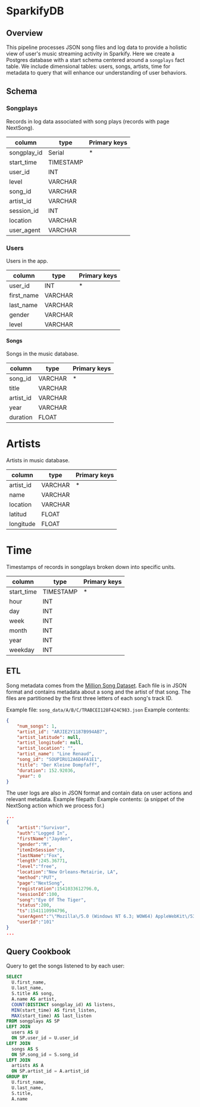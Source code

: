 # SparkifyDB

## Overview

This pipeline processes JSON song files and log data to provide a holistic view of user's music streaming activity in Sparkify. Here we create a Postgres database with a start schema centered around a `songplays` fact table. We include dimensional tables: users, songs, artists, time for metadata to query that will enhance our understanding of user behaviors.

## Schema

### Songplays

Records in log data associated with song plays (records with page NextSong).

| column      | type      | Primary keys |
|-------------|-----------|--------------|
| songplay_id | Serial    | *            |
| start_time  | TIMESTAMP |              |
| user_id     | INT       |              |
| level       | VARCHAR   |              |
| song_id     | VARCHAR   |              |
| artist_id   | VARCHAR   |              |
| session_id  | INT       |              |
| location    | VARCHAR   |              |
| user_agent  | VARCHAR   |              |

### Users

Users in the app.

| column     | type    | Primary keys |
|------------|---------|--------------|
| user_id    | INT     | *            |
| first_name | VARCHAR |              |
| last_name  | VARCHAR |              |
| gender     | VARCHAR |              |
| level      | VARCHAR |              |

#### Songs

Songs in the music database.

| column     | type    | Primary keys |
|------------|---------|--------------|
| song_id    | VARCHAR | *            |
| title      | VARCHAR |              |
| artist_id  | VARCHAR |              |
| year       | VARCHAR |              |
| duration   | FLOAT   |              |         

# Artists

Artists in music database.

| column     | type    | Primary keys |
|------------|---------|--------------|
| artist_id  | VARCHAR | *            |
| name       | VARCHAR |              |
| location   | VARCHAR |              |
| latitud    | FLOAT   |              |
| longitude  | FLOAT   |              |

# Time

Timestamps of records in songplays broken down into specific units.

| column     | type      | Primary keys |
|------------|-----------|--------------|
| start_time | TIMESTAMP | *            |
| hour       | INT       |              |
| day        | INT       |              |
| week       | INT       |              |
| month      | INT       |              |
| year       | INT       |              |
| weekday    | INT       |              |

## ETL

Song metadata comes from the [Million Song Dataset](https://labrosa.ee.columbia.edu/millionsong/). Each file is in JSON format and contains metadata about a song and the artist of that song. The files are partitioned by the first three letters of each song's track ID.

Example file: `song_data/A/B/C/TRABCEI128F424C983.json`
Example contents:
```JSON
{
    "num_songs": 1,
    "artist_id": "ARJIE2Y1187B994AB7", 
    "artist_latitude": null, 
    "artist_longitude": null, 
    "artist_location": "", 
    "artist_name": "Line Renaud",
    "song_id": "SOUPIRU12A6D4FA1E1", 
    "title": "Der Kleine Dompfaff",
    "duration": 152.92036,
    "year": 0
}
```
The user logs are also in JSON format and contain data on user actions and relevant metadata.
Example filepath:
Example contents: (a snippet of the NextSong action which we process for.)
```JSON
...
{
    "artist":"Survivor",
    "auth":"Logged In",
    "firstName":"Jayden",
    "gender":"M",
    "itemInSession":0,
    "lastName":"Fox",
    "length":245.36771,
    "level":"free",
    "location":"New Orleans-Metairie, LA",
    "method":"PUT",
    "page":"NextSong",
    "registration":1541033612796.0,
    "sessionId":100,
    "song":"Eye Of The Tiger",
    "status":200,
    "ts":1541110994796,
    "userAgent":"\"Mozilla\/5.0 (Windows NT 6.3; WOW64) AppleWebKit\/537.36 (KHTML, like Gecko) Chrome\/36.0.1985.143 Safari\/537.36\"",
    "userId":"101"
}
...
```

## Query Cookbook

Query to get the songs listened to by each user:

```SQL
SELECT
  U.first_name,
  U.last_name,
  S.title AS song,
  A.name AS artist,
  COUNT(DISTINCT songplay_id) AS listens,
  MIN(start_time) AS first_listen,
  MAX(start_time) AS last_listen
FROM songplays AS SP
LEFT JOIN
  users AS U
  ON SP.user_id = U.user_id
LEFT JOIN
  songs AS S
  ON SP.song_id = S.song_id
LEFT JOIN
  artists AS A
  ON SP.artist_id = A.artist_id
GROUP BY 
  U.first_name,
  U.last_name,
  S.title,
  A.name
```
